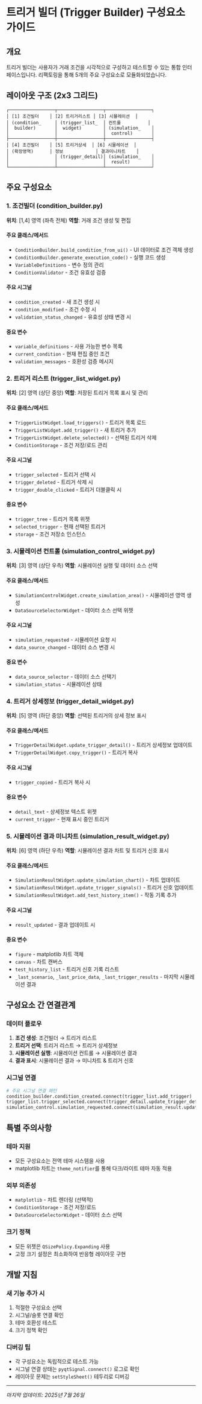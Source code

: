 # 트리거 빌더 (Trigger Builder) 구성요소 가이드

## 개요
트리거 빌더는 사용자가 거래 조건을 시각적으로 구성하고 테스트할 수 있는 통합 인터페이스입니다. 
리팩토링을 통해 5개의 주요 구성요소로 모듈화되었습니다.

## 레이아웃 구조 (2x3 그리드)
```
┌─────────────────┬─────────────────┬─────────────────┐
│ [1] 조건빌더    │ [2] 트리거리스트 │ [3] 시뮬레이션  │
│ (condition_     │ (trigger_list_  │ 컨트롤          │
│  builder)       │  widget)        │ (simulation_    │
│                 │                 │  control)       │
├─────────────────┼─────────────────┼─────────────────┤
│ [4] 조건빌더    │ [5] 트리거상세  │ [6] 시뮬레이션  │
│ (확장영역)      │ 정보            │ 결과미니차트    │
│                 │ (trigger_detail)│ (simulation_    │
│                 │                 │  result)        │
└─────────────────┴─────────────────┴─────────────────┘
```

## 주요 구성요소

### 1. 조건빌더 (condition_builder.py)
**위치**: [1,4] 영역 (좌측 전체)
**역할**: 거래 조건 생성 및 편집

#### 주요 클래스/메서드
- `ConditionBuilder.build_condition_from_ui()` - UI 데이터로 조건 객체 생성
- `ConditionBuilder.generate_execution_code()` - 실행 코드 생성
- `VariableDefinitions` - 변수 정의 관리
- `ConditionValidator` - 조건 유효성 검증

#### 주요 시그널
- `condition_created` - 새 조건 생성 시
- `condition_modified` - 조건 수정 시
- `validation_status_changed` - 유효성 상태 변경 시

#### 중요 변수
- `variable_definitions` - 사용 가능한 변수 목록
- `current_condition` - 현재 편집 중인 조건
- `validation_messages` - 호환성 검증 메시지

### 2. 트리거 리스트 (trigger_list_widget.py)
**위치**: [2] 영역 (상단 중앙)
**역할**: 저장된 트리거 목록 표시 및 관리

#### 주요 클래스/메서드
- `TriggerListWidget.load_triggers()` - 트리거 목록 로드
- `TriggerListWidget.add_trigger()` - 새 트리거 추가
- `TriggerListWidget.delete_selected()` - 선택된 트리거 삭제
- `ConditionStorage` - 조건 저장/로드 관리

#### 주요 시그널
- `trigger_selected` - 트리거 선택 시
- `trigger_deleted` - 트리거 삭제 시
- `trigger_double_clicked` - 트리거 더블클릭 시

#### 중요 변수
- `trigger_tree` - 트리거 목록 위젯
- `selected_trigger` - 현재 선택된 트리거
- `storage` - 조건 저장소 인스턴스

### 3. 시뮬레이션 컨트롤 (simulation_control_widget.py)
**위치**: [3] 영역 (상단 우측)
**역할**: 시뮬레이션 실행 및 데이터 소스 선택

#### 주요 클래스/메서드
- `SimulationControlWidget.create_simulation_area()` - 시뮬레이션 영역 생성
- `DataSourceSelectorWidget` - 데이터 소스 선택 위젯

#### 주요 시그널
- `simulation_requested` - 시뮬레이션 요청 시
- `data_source_changed` - 데이터 소스 변경 시

#### 중요 변수
- `data_source_selector` - 데이터 소스 선택기
- `simulation_status` - 시뮬레이션 상태

### 4. 트리거 상세정보 (trigger_detail_widget.py)
**위치**: [5] 영역 (하단 중앙)
**역할**: 선택된 트리거의 상세 정보 표시

#### 주요 클래스/메서드
- `TriggerDetailWidget.update_trigger_detail()` - 트리거 상세정보 업데이트
- `TriggerDetailWidget.copy_trigger()` - 트리거 복사

#### 주요 시그널
- `trigger_copied` - 트리거 복사 시

#### 중요 변수
- `detail_text` - 상세정보 텍스트 위젯
- `current_trigger` - 현재 표시 중인 트리거

### 5. 시뮬레이션 결과 미니차트 (simulation_result_widget.py)
**위치**: [6] 영역 (하단 우측)
**역할**: 시뮬레이션 결과 차트 및 트리거 신호 표시

#### 주요 클래스/메서드
- `SimulationResultWidget.update_simulation_chart()` - 차트 업데이트
- `SimulationResultWidget.update_trigger_signals()` - 트리거 신호 업데이트
- `SimulationResultWidget.add_test_history_item()` - 작동 기록 추가

#### 주요 시그널
- `result_updated` - 결과 업데이트 시

#### 중요 변수
- `figure` - matplotlib 차트 객체
- `canvas` - 차트 캔버스
- `test_history_list` - 트리거 신호 기록 리스트
- `_last_scenario`, `_last_price_data`, `_last_trigger_results` - 마지막 시뮬레이션 결과

## 구성요소 간 연결관계

### 데이터 플로우
1. **조건 생성**: 조건빌더 → 트리거 리스트
2. **트리거 선택**: 트리거 리스트 → 트리거 상세정보
3. **시뮬레이션 실행**: 시뮬레이션 컨트롤 → 시뮬레이션 결과
4. **결과 표시**: 시뮬레이션 결과 → 미니차트 & 트리거 신호

### 시그널 연결
```python
# 주요 시그널 연결 패턴
condition_builder.condition_created.connect(trigger_list.add_trigger)
trigger_list.trigger_selected.connect(trigger_detail.update_trigger_detail)
simulation_control.simulation_requested.connect(simulation_result.update_chart)
```

## 특별 주의사항

### 테마 지원
- 모든 구성요소는 전역 테마 시스템을 사용
- matplotlib 차트는 `theme_notifier`를 통해 다크/라이트 테마 자동 적용

### 외부 의존성
- `matplotlib` - 차트 렌더링 (선택적)
- `ConditionStorage` - 조건 저장/로드
- `DataSourceSelectorWidget` - 데이터 소스 선택

### 크기 정책
- 모든 위젯은 `QSizePolicy.Expanding` 사용
- 고정 크기 설정은 최소화하여 반응형 레이아웃 구현

## 개발 지침

### 새 기능 추가 시
1. 적절한 구성요소 선택
2. 시그널/슬롯 연결 확인
3. 테마 호환성 테스트
4. 크기 정책 확인

### 디버깅 팁
- 각 구성요소는 독립적으로 테스트 가능
- 시그널 연결 상태는 `pyqtSignal.connect()` 로그로 확인
- 레이아웃 문제는 `setStyleSheet()` 테두리로 디버깅

---
*마지막 업데이트: 2025년 7월 26일*
